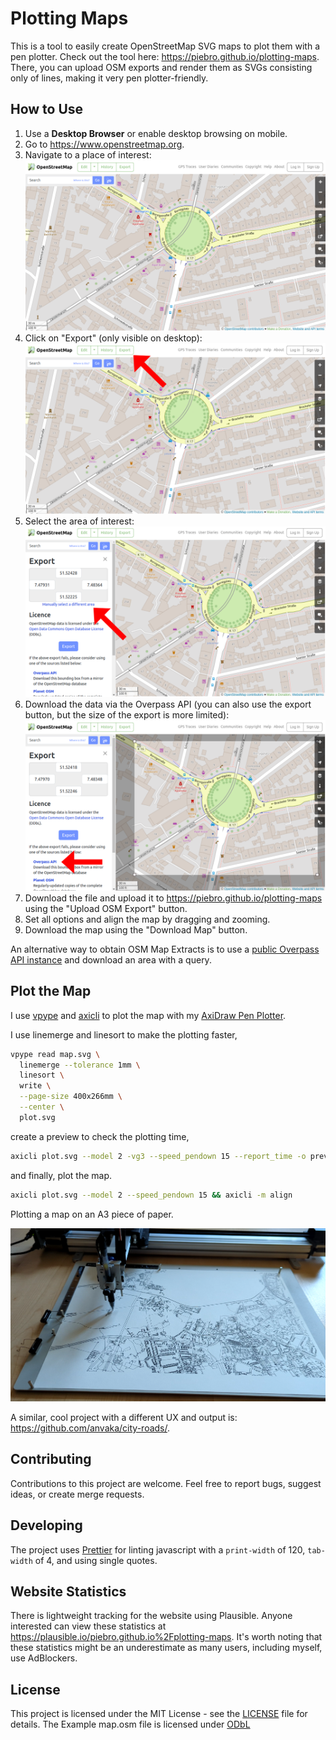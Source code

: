 # Plotting Maps

This is a tool to easily create OpenStreetMap SVG maps to plot them with a pen plotter. Check out the tool here: https://piebro.github.io/plotting-maps. There, you can upload OSM exports and render them as SVGs consisting only of lines, making it very pen plotter-friendly.

## How to Use

1. Use a **Desktop Browser** or enable desktop browsing on mobile.
2. Go to https://www.openstreetmap.org.
3. Navigate to a place of interest:
   ![Screenshot of OpenStreetMap](images/map_1.png)
4. Click on "Export" (only visible on desktop):
   ![Screenshot of OpenStreetMap with an arrow pointing to the "Export" button](images/map_2_export.png)
5. Select the area of interest:
   ![Screenshot of OpenStreetMap with an arrow pointing to the "Manually select a different area" link](images/map_3_select_area.png)
6. Download the data via the Overpass API (you can also use the export button, but the size of the export is more limited):
   ![Screenshot of OpenStreetMap with an arrow pointing to the "Overpass API" link](images/map_4_overpass.png)
7. Download the file and upload it to https://piebro.github.io/plotting-maps using the "Upload OSM Export" button.
8. Set all options and align the map by dragging and zooming.
9. Download the map using the "Download Map" button.

An alternative way to obtain OSM Map Extracts is to use a [public Overpass API instance](https://wiki.openstreetmap.org/wiki/Overpass_API#Public_Overpass_API_instances) and download an area with a query.

## Plot the Map

I use [vpype](https://github.com/abey79/vpype) and [axicli](https://axidraw.com/doc/cli_api/) to plot the map with my [AxiDraw Pen Plotter](https://shop.evilmadscientist.com/productsmenu/846).

I use linemerge and linesort to make the plotting faster,
```bash
vpype read map.svg \
  linemerge --tolerance 1mm \
  linesort \
  write \
  --page-size 400x266mm \
  --center \
  plot.svg
```

create a preview to check the plotting time,
```bash
axicli plot.svg --model 2 -vg3 --speed_pendown 15 --report_time -o preview.svg
```

and finally, plot the map.
```bash
axicli plot.svg --model 2 --speed_pendown 15 && axicli -m align
```

Plotting a map on an A3 piece of paper.

![Image of a plotter plotting a map](images/plotting_image.png)

A similar, cool project with a different UX and output is: https://github.com/anvaka/city-roads/.

## Contributing

Contributions to this project are welcome. Feel free to report bugs, suggest ideas, or create merge requests.

## Developing

The project uses [Prettier](https://prettier.io/playground/) for linting javascript with a `print-width` of 120, `tab-width` of 4, and using single quotes.

## Website Statistics

There is lightweight tracking for the website using Plausible. Anyone interested can view these statistics at https://plausible.io/piebro.github.io%2Fplotting-maps. It's worth noting that these statistics might be an underestimate as many users, including myself, use AdBlockers.

## License

This project is licensed under the MIT License - see the [LICENSE](LICENSE) file for details. The Example map.osm file is licensed under [ODbL](https://www.openstreetmap.org/copyright)
